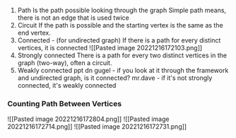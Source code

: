 1. Path
   Is the path possible looking through the graph
   Simple path means, there is not an edge that is used twice
2. Circuit
   If the path is possible and the starting vertex is the same as the end vertex.
3. Connected - (for undirected graph)
   If there is a path for every distinct vertices, it is connected
   ![[Pasted image 20221216172103.png]]
4. Strongly connected 
   There is a path for every two distinct vertices in the graph (two-way), often a circuit.
5. Weakly connected
   ppt dn gugel - if you look at it through the framework and undirected graph, is it connected?
   mr.dave - if it's not strongly connected, it's weakly connected

### Counting Path Between Vertices
![[Pasted image 20221216172804.png]]
![[Pasted image 20221216172714.png]]
![[Pasted image 20221216172731.png]]


